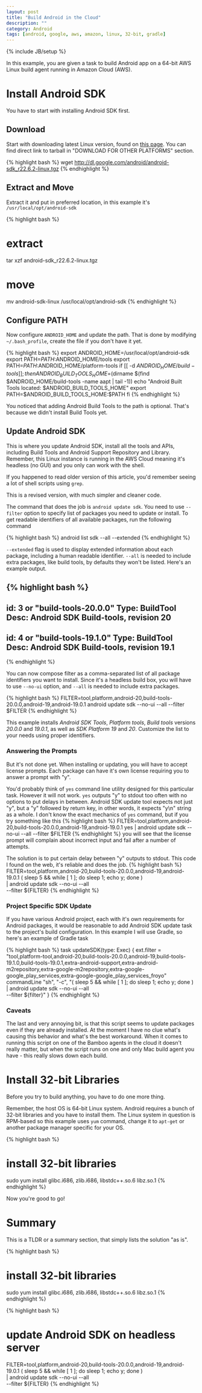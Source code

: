 ```yaml
---
layout: post
title: "Build Android in the Cloud"
description: ""
category: Android
tags: [android, google, aws, amazon, linux, 32-bit, gradle]
---
```

{% include JB/setup %}

In this example, you are given a task to build Android app on a 64-bit AWS Linux build agent running in Amazon Cloud (AWS).

<!--more-->

# Install Android SDK

You have to start with installing Android SDK first.

## Download
Start with downloading latest Linux version, found on [this page](https://developer.android.com/sdk/index.html). You can find direct link to tarball in "DOWNLOAD FOR OTHER PLATFORMS" section.

{% highlight bash %}
wget http://dl.google.com/android/android-sdk_r22.6.2-linux.tgz
{% endhighlight %}

## Extract and Move
Extract it and put in preferred location, in this example it's `/usr/local/opt/android-sdk`

{% highlight bash %}
# extract
tar xzf android-sdk_r22.6.2-linux.tgz
# move
mv android-sdk-linux /usr/local/opt/android-sdk
{% endhighlight %}

## Configure PATH
Now configure `ANDROID_HOME` and update the path. That is done by modifying `~/.bash_profile`, create the file if you don't have it yet.

{% highlight bash %}
export ANDROID_HOME=/usr/local/opt/android-sdk
export PATH=$PATH:$ANDROID_HOME/tools
export PATH=$PATH:$ANDROID_HOME/platform-tools
if [[ -d $ANDROID_HOME/build-tools ]]; then
    ANDROID_BUILD_TOOLS_HOME=$(dirname $(find $ANDROID_HOME/build-tools -name aapt | tail -1))
    echo "Android Built Tools located: $ANDROID_BUILD_TOOLS_HOME"
    export PATH=$ANDROID_BUILD_TOOLS_HOME:$PATH
fi
{% endhighlight %}

You noticed that adding Android Build Tools to the path is optional. That's because we didn't install Build Tools yet.

## Update Android SDK

This is where you update Android SDK, install all the tools and APIs, including Build Tools and Android Support Repository and Library. Remember, this Linux instance is running in the AWS Cloud meaning it's headless (no GUI) and you only can work with the shell.

If you happened to read older version of this article, you'd remember seeing a lot of shell scripts using `grep`.

This is a revised version, with much simpler and cleaner code.

The command that does the job is `android update sdk`. You need to use `--filter` option to specify list of packages you need to update or install. To get readable identifiers of all available packages, run the following command

{% highlight bash %}
android list sdk --all --extended
{% endhighlight %}

`--extended` flag is used to display extended information about each package, including a human readable identifier. `--all` is needed to include extra packages, like build tools, by defaults they won't be listed. Here's an example output.

{% highlight bash %}
----------
id: 3 or "build-tools-20.0.0"
     Type: BuildTool
     Desc: Android SDK Build-tools, revision 20
----------
id: 4 or "build-tools-19.1.0"
     Type: BuildTool
     Desc: Android SDK Build-tools, revision 19.1
----------
{% endhighlight %}

You can now compose filter as a comma-separated list of all package identifiers you want to install. Since it's a headless build box, you will have to use `--no-ui` option, and `--all` is needed to include extra packages.

{% highlight bash %}
FILTER=tool,platform,android-20,build-tools-20.0.0,android-19,android-19.0.1
android update sdk --no-ui --all --filter $FILTER
{% endhighlight %}

This example installs _Android SDK Tools_, _Platform tools_, _Build tools_ versions _20.0.0_ and _19.0.1_, as well as _SDK Platform 19_ and _20_. Customize the list to your needs using proper identifiers.

### Answering the Prompts
But it's not done yet. When installing or updating, you will have to accept license prompts. Each package can have it's own license requiring you to answer a prompt with "y".

You'd probably think of `yes` command line utility designed for this particular task. However it will not work. `yes` outputs "y" to stdout too often with no options to put delays in between. Android SDK update tool expects not just "y", but a "y" followed by return key, in other words, it expects "y\n" string as a whole. I don't know the exact mechanics of `yes` command, but if you try something like this
{% highlight bash %}
FILTER=tool,platform,android-20,build-tools-20.0.0,android-19,android-19.0.1
yes | android update sdk --no-ui --all --filter $FILTER
{% endhighlight %}
you will see that the license prompt will complain about incorrect input and fail after a number of attempts.

The solution is to put certain delay between "y" outputs to stdout. This code I found on the web, it's reliable and does the job.
{% highlight bash %}
FILTER=tool,platform,android-20,build-tools-20.0.0,android-19,android-19.0.1
( sleep 5 && while [ 1 ]; do sleep 1; echo y; done ) \
    | android update sdk --no-ui --all \
    --filter ${FILTER}
{% endhighlight %}

### Project Specific SDK Update
If you have various Android project, each with it's own requirements for Android packages, it would be reasonable to add Android SDK update task to the project's build configuration. In this example I will use Gradle, so here's an example of Gradle task

{% highlight bash %}
task updateSDK(type: Exec) {
    ext.filter = "tool,platform-tool,android-20,build-tools-20.0.0,android-19,build-tools-19.1.0,build-tools-19.0.1,extra-android-support,extra-android-m2repository,extra-google-m2repository,extra-google-google_play_services,extra-google-google_play_services_froyo"
    commandLine "sh", "-c", "( sleep 5 && while [ 1 ]; do sleep 1; echo y; done ) \
    | android update sdk --no-ui --all \
    --filter ${filter}"
}
{% endhighlight %}

### Caveats
The last and very annoying bit, is that this script seems to update packages even if they are already installed. At the moment I have no clue what's causing this behavior and what's the best workaround. When it comes to running this script on one of the Bamboo agents in the cloud it doesn't really matter, but when the script runs on one and only Mac build agent you have - this really slows down each build.


# Install 32-bit Libraries
Before you try to build anything, you have to do one more thing.

Remember, the host OS is 64-bit Linux system. Android requires a bunch of 32-bit libraries and you have to install them. The Linux system in question is RPM-based so this example uses `yum` command, change it to `apt-get` or another package manager specific for your OS.

{% highlight bash %}
# install 32-bit libraries
sudo yum install glibc.i686, zlib.i686, libstdc++.so.6 libz.so.1
{% endhighlight %}

Now you're good to go!

# Summary

This is a TLDR or a summary section, that simply lists the solution "as is".

{% highlight bash %}
# install 32-bit libraries
sudo yum install glibc.i686, zlib.i686, libstdc++.so.6 libz.so.1
{% endhighlight %}

{% highlight bash %}
# update Android SDK on headless server
FILTER=tool,platform,android-20,build-tools-20.0.0,android-19,android-19.0.1
( sleep 5 && while [ 1 ]; do sleep 1; echo y; done ) \
    | android update sdk --no-ui --all \
    --filter ${FILTER}
{% endhighlight %}
